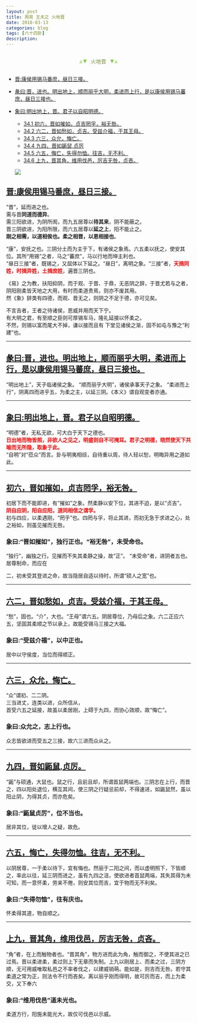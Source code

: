 ```yaml
---
layout: post
title: 周易 王夫之 火地晋
date: 2018-03-13
categories: blog
tags: [六十四卦]
description: 
---
```


<span id = "jump"></span>


<section style="margin: 0px auto; text-align: center;">
    <section class="xhr" style="width: 0px; height: 0px; border-left: 5px solid transparent; border-right: 5px solid transparent; border-bottom: 10px solid rgb(135, 201, 67); display: inline-block; opacity: 0.5; border-top-color: rgb(135, 201, 67);"></section>
    <section class="xhr" style="width: 0px; height: 0px; border-left: 5px solid transparent; border-right: 5px solid transparent; border-top: 10px solid rgb(135, 201, 67); display: inline-block; margin-left: -3px; border-bottom-color: rgb(135, 201, 67);"></section>
    <section style="
margin-left: 0.5em;
display: inline-block;">
        <p>
            <span style="color: rgb(118, 146, 60);">火地晋</span>
        </p>
    </section>
    <section class="xhr" style="margin-left: 0.5em; width: 0px; height: 0px; border-left: 5px solid transparent; border-right: 5px solid transparent; border-top: 10px solid rgb(135, 201, 67); display: inline-block; border-bottom-color: rgb(135, 201, 67);"></section>
    <section class="xhr" style="width: 0px; height: 0px; border-left: 5px solid transparent; border-right: 5px solid transparent; border-bottom: 10px solid rgb(135, 201, 67); display: inline-block; opacity: 0.5; margin-left: -3px; border-top-color: rgb(135, 201, 67);"></section>
</section>

- [晋:康侯用锡马番庶，昼日三接。](#jump晋)
- [彖曰:晋，进也。明出地上，顺而丽乎大明，柔进而上行，是以康侯用锡马蕃庶，昼日三接也。](#jump彖曰:晋)
- [象曰:明出地上，晋。君子以自昭明德。](#jump象曰:明)
  - [34.1 初六，晋如摧如，贞吉罔孚，裕无咎。](#jump晋如摧如)
  - [34.2 六二，晋如愁如，贞吉。受兹介福，于其王母。](#jump晋如愁如)
  - [34.3 六三，众允，悔亡。](#jump众允)
  - [34.4 九四，晋如鼫鼠,贞厉](#jump晋如鼫鼠)
  - [34.5 六五，悔亡，失得勿恤。往吉，无不利。](#jump失得勿恤)
  - [34.6 上九，晋其角，维用伐邑，厉吉无咎，贞吝。](#jump晋其角)
  
  ![](http://www.guoyi360.com/uploads/allimg/130804/1-130P4092555645.jpg)
 
 
<span id = "jump晋"></span>
## [晋:康侯用锡马番庶，昼日三接。](#jump)
“晋”，延而进之也。<br>
需与晋**同道而德异**。<br>
需三阳欲进，为阴所阂，而九五居尊以**待其来**，阴不能蔽之。<br>
晋三阴欲进，为阳所限，而六五居尊以**延之上**，阳不能止之。<br>
**刚之相需，以道相俟也。柔之相晋，以恩相接也**。


“康”，安抚之也。三阴分土而为主于下，有诸侯之象焉。六五柔以抚之，使安其位。其所“用锡”之者，马之“蕃庶”，马以行地而坤主利也。<br>
“昼日三接”者，既锡之，又屈体以下延之。“昼日”，离明之象。“三接”者，<font color="#FF0000"><b>天揖同姓，时揖异姓，土揖庶姓</b></font>，遍晋三阴也。


《易》之为教，扶阳抑阴，而于观、于晋、于鼎，无恶阴之辞，于晋尤若与之者，<br>
阴阳刚柔皆天地之大用，有时而柔道贵焉，则亦不废其用。<br>
然《象》辞类有四德，而观、晋无之，则阴之不足于德，亦可见矣。


不言吉者，王者之待诸侯，恩威并用而天下宁。<br>
有大明之君，有至顺之臣则可厚锡车马，隆礼延接以怀柔之。<br>
不然，则锡以富而尾大不掉，谦以接而且有 下堂见诸侯之渐，固不如屯与豫之“利建”也。

----

<span id = "jump彖曰:晋"></span>
## [彖曰:晋，进也。明出地上，顺而丽乎大明，柔进而上行，是以康侯用锡马蕃庶，昼日三接也。](#jump)
“明出地上”，天子临诸侯之象。
“顺而丽乎大明”，诸侯承事天子之象。
“柔进而上行”，阴离四而进乎五，为柔之主，以延三阴。《本义》谓自观变者亦通。

----

<span id = "jump象曰:明"></span>
## [象曰:明出地上，晋。君子以自昭明德。](#jump)
“明德”者，无私无欲，可大白于天下之德也。<font color="#FF0000"><b><br>日出地而物皆照，非欲人之见之，明盛则自不可掩耳。君子之明德，晓然使天下共喻而无所隐，取象于此。<br></b></font>“自明”对“莅众”而言。卦与明夷相综，自待重以周，待人轻以恕，明晦异用之道如此。

----

<span id = "jump晋如摧如"></span>
## [初六，晋如摧如，贞吉罔孚，裕无咎。](#jump)
初居下而不能即进，有“摧如”之象。然柔静以安下位，其进不迫，是以“贞吉”。<font color="#FF0000"><b><br>阴自应阴，阳自应阳，道同相信之谓孚。<br></b></font>初与四应，以柔遇刚，“罔乎”也。四罔与孚，将止其进，而初无急于求进之心，处之裕如，则虽见摧而无咎。

### 象曰:“晋如摧如”，独行正也。“裕无咎”，未受命也。
“独行”，幽独之行。见摧而不失其柔静之操，故“正”。
“未受命”者，进阴者五也。居尊制命，而应在

二，初未受其登进之命，故当隐居自适以待时，所谓“硕人之宽”也。

----

<span id = "jump晋如愁如"></span>
## [六二，晋如愁如，贞吉。受兹介福，于其王母。](#jump)
“愁”，固也。“介”，大也。“王母”谓六五。阴居尊位，乃母后之象。六二正应六五，坚固其柔顺之节以承上，故能受锡马三接之大福。

### 象曰:“受兹介福”，以中正也。
居中以守侯度，当位而得顺正。

----

<span id = "jump众允"></span>
## [六三，众允，悔亡。](#jump)
“众”谓初、二二阴。<br>
三当进丈，连类以进，众所信从，<br>
首受六五之延接，故虽以柔居刚，上碍于九四，而协心效顺，故“悔亡”。

### 象曰:众允之，志上行也。
众志皆欲进而受五之三接，故六三进而众从之。

----

<span id = "jump晋如鼫鼠"></span>
## [九四，晋如鼫鼠,贞厉。](#jump)
“鼫”与硕通，大鼠也。鼠之行，且前且却，所谓首鼠两端也。三阴志在上行，而晋之，四以阳处退位，横互其间，使三阴之行疑忌前却，不得速进，如鼫鼠然，虽以阳止阴，为得其贞，而亦危矣。

### 象曰:“鼫鼠贞厉”，位不当也。
居非其位，徒以增人之疑，故危。

----

<span id = "jump失得勿恤"></span>
## [六五，悔亡，失得勿恤。往吉，无不利。](#jump)
以阴居尊，一于柔以待下，宜有悔也。然丽于二阳之间，而以虚明照下，下皆顺之，率此以往，延三阴而进之，虽有九四之沮，使欲进者首鼠两端，其失其得为未可知，而一意怀柔，劳来不倦，则安其位而吉，宜于物而无不利矣。

### 象曰:“失得勿恤”，往有庆也。
怀柔得其道，物自顺之。

----

<span id = "jump晋其角"></span>
## [上九，晋其角，维用伐邑，厉吉无咎，贞吝。](#jump)
“角”者，在上而触物者也。“晋其角”，物方进而此为角，触而御之，不使其进之已过焉。晋以柔进柔，柔过则上下无章而失制。上九以刚居上、而柔之过，三阴方顺，无可用威唯取私邑之不率者伐之，以建威销萌。能如是，则吉而无咎。若守其柔道之常为正，则法令不行而吝矣。离以丽乎刚而得明，故可厉而吉，而上为柔交，又下奉六

### 象曰:“维用伐邑”道未光也。
柔道方行，阳施未能光大，故仅可伐邑以示威。
